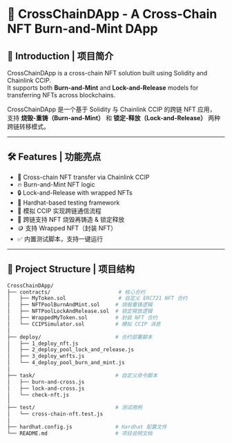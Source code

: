# 🌉 CrossChainDApp - A Cross-Chain NFT Burn-and-Mint DApp

## 📌 Introduction | 项目简介

CrossChainDApp is a cross-chain NFT solution built using Solidity and Chainlink CCIP.  
It supports both **Burn-and-Mint** and **Lock-and-Release** models for transferring NFTs across blockchains.

CrossChainDApp 是一个基于 Solidity 与 Chainlink CCIP 的跨链 NFT 应用，  
支持 **烧毁-重铸（Burn-and-Mint）** 和 **锁定-释放（Lock-and-Release）** 两种跨链转移模式。

---

## 🛠 Features | 功能亮点

- 🔗 Cross-chain NFT transfer via Chainlink CCIP  
- 🔥 Burn-and-Mint NFT logic  
- 🔒 Lock-and-Release with wrapped NFTs  
- 🧪 Hardhat-based testing framework  
- 🧱 模拟 CCIP 实现跨链通信流程  
- 🔁 跨链支持 NFT 烧毁再铸造 & 锁定释放  
- 🪙 支持 Wrapped NFT（封装 NFT）  
- ✅ 内置测试脚本，支持一键运行

---

## 📁 Project Structure | 项目结构

```bash
CrossChainDApp/
├── contracts/                      # 核心合约
│   ├── MyToken.sol                 # 自定义 ERC721 NFT 合约
│   ├── NFTPoolBurnAndMint.sol     # 烧毁重铸逻辑
│   ├── NFTPoolLockAndRelease.sol  # 锁定释放逻辑
│   ├── WrappedMyToken.sol         # 封装 NFT 合约
│   └── CCIPSimulator.sol          # 模拟 CCIP 消息
│
├── deploy/                        # 合约部署脚本
│   ├── 1_deploy_nft.js
│   ├── 2_deploy_pool_lock_and_release.js
│   ├── 3_deploy_wnfts.js
│   └── 4_deploy_pool_burn_and_mint.js
│
├── task/                          # 自定义命令脚本
│   ├── burn-and-cross.js
│   ├── lock-and-cross.js
│   └── check-nft.js
│
├── test/                          # 测试用例
│   └── cross-chain-nft.test.js
│
├── hardhat.config.js              # Hardhat 配置文件
└── README.md                      # 项目说明文档

